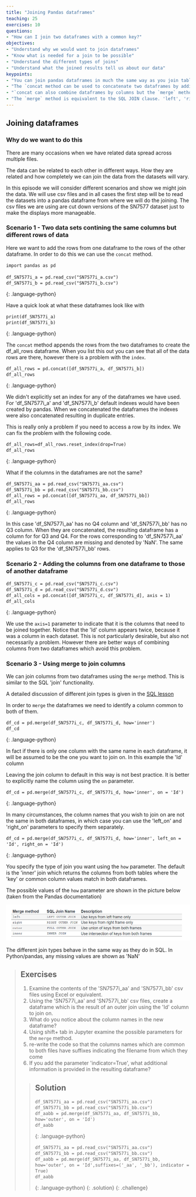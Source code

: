 ```yaml
---
title: "Joining Pandas dataframes"
teaching: 25
exercises: 10
questions:
- "How can I join two dataframes with a common key?"
objectives:
- "Understand why we would want to join dataframes"
- "Know what is needed for a join to be possible"
- "Understand the different types of joins"
- "Understand what the joined results tell us about our data"
keypoints:
- "You can join pandas dataframes in much the same way as you join tables in SQL"
- "The `concat method can be used to concatenate two dataframes by adding the rows of one to the other."
- "`concat can also combine dataframes by columns but the `merge` method is the preferred way"
- "The `merge` method is equivalent to the SQL JOIN clause. 'left', 'right' and 'inner' joins are all possible."
---
```


## Joining dataframes

### Why do we want to do this


There are many occasions when we have related data spread across multiple files.

The data can be related to each other in different ways. How they are related and how completely we can join the data from the datasets will vary. 

In this episode we will consider different scenarios and show we might join the data. We will use csv files and in all cases the first step will be to read the datasets into a pandas dataframe from where we will do the joining. The csv files we are using are cut down versions of the SN7577 dataset just to make the displays more manageable.

### Scenario 1 - Two data sets contining the same columns but different rows of data

Here we want to add the rows from one dataframe to the rows of the other dataframe. In order to do this we can use the `concat` method.

~~~
import pandas as pd

df_SN7577i_a = pd.read_csv("SN7577i_a.csv")
df_SN7577i_b = pd.read_csv("SN7577i_b.csv")
~~~
{: .language-python}

Have a quick look at what these dataframes look like with 

~~~
print(df_SN7577i_a)
print(df_SN7577i_b)
~~~
{: .language-python}

The `concat` method appends the rows from the two dataframes to create the df_all_rows dataframe. When you list this out you can see that all of the data rows are there, however there is a problem with the `index`.

~~~
df_all_rows = pd.concat([df_SN7577i_a, df_SN7577i_b])
df_all_rows
~~~
{: .language-python}

We didn't explicitly set an index for any of the dataframes we have used. For 'df_SN7577i_a' and 'df_SN7577i_b' default indexes would have been created by pandas. When we concatenated the dataframes the indexes were also concatenated resulting in duplicate entries.

This is really only a problem if you need to access a row by its index. We can fix the problem with the following code.

~~~
df_all_rows=df_all_rows.reset_index(drop=True)
df_all_rows
~~~
{: .language-python}

What if the columns in the dataframes are not the same?

~~~
df_SN7577i_aa = pd.read_csv("SN7577i_aa.csv")
df_SN7577i_bb = pd.read_csv("SN7577i_bb.csv")
df_all_rows = pd.concat([df_SN7577i_aa, df_SN7577i_bb])
df_all_rows
~~~
{: .language-python}

In this case 'df_SN7577i_aa' has no Q4 column and 'df_SN7577i_bb' has no Q3 column. When they are concatenated, the resulting dataframe has a column for for Q3 and Q4. For the rows corresponding to 'df_SN7577i_aa' the values in the Q4 column are missing and denoted by 'NaN'. The same applies to Q3 for the 'df_SN7577i_bb' rows. 


### Scenario 2 - Adding the columns from one dataframe to those of another dataframe

~~~
df_SN7577i_c = pd.read_csv("SN7577i_c.csv")
df_SN7577i_d = pd.read_csv("SN7577i_d.csv")
df_all_cols = pd.concat([df_SN7577i_c, df_SN7577i_d], axis = 1)
df_all_cols
~~~
{: .language-python}

We use the `axis=1` parameter to indicate that it is the columns that need to be joined together. Notice that the 'Id' column appears twice, because it was a column in each dataset. This is not particularly desirable, but also not necessarily a problem. However there are better ways of combining columns from two dataframes which avoid this problem.

### Scenario 3 - Using merge to join columns

We can join columns from two dataframes using the `merge` method. This is similar to the SQL 'join' functionality.

A detailed discussion of different join types is given in the [SQL lesson](./episodes/sql...)

In order to `merge` the dataframes we need to identify a column common to both of them.

~~~
df_cd = pd.merge(df_SN7577i_c, df_SN7577i_d, how='inner')
df_cd
~~~
{: .language-python}

In fact if there is only one column with the same name in each dataframe, it will be assumed to be the one you want to join on. In this example the 'Id' column

Leaving the join column to default in this way is not best practice. It is better to explicitly name the column using the `on` parameter.

~~~
df_cd = pd.merge(df_SN7577i_c, df_SN7577i_d, how='inner', on = 'Id')
~~~
{: .language-python}

In many circumstances, the column names that you wish to join on are not the same in both dataframes, in which case you can use the 'left_on' and 'right_on' parameters to specify them separately.

~~~
df_cd = pd.merge(df_SN7577i_c, df_SN7577i_d, how='inner', left_on = 'Id', right_on = 'Id')
~~~
{: .language-python}

You specify the type of join you want using the `how` parameter. The default is the 'inner' join which returns the columns from both tables where the 'key' or common column values match in both dataframes.

The possible values of the `how` parameter are shown in the picture below (taken from the Pandas documentation)

![pandas_join_types](../fig/pandas_join_types.png)

The different join types behave in the same way as they do in SQL. In Python/pandas, any missing values are shown as 'NaN'


> ## Exercises
> 
> 1. Examine the contents of the 'SN7577i_aa' and 'SN7577i_bb' csv files using Excel or equivalent.
> 2. Using the 'SN7577i_aa' and 'SN7577i_bb' csv files, create a dataframe which is the result of an outer join using the 'Id' column to join on.
> 3. What do you notice about the column names in the new dataframe?
> 4. Using shift+ tab in Jupyter examine the possible parameters for the `merge` method.
> 5. re-write the code so that the columns names which are common to both files have suffixes indicating the filename from which they come
> 6. If you add the parameter 'indicator=True', what additional information is provided in the resulting dataframe?
> 
> > ## Solution
> > 
> > ~~~
> > df_SN7577i_aa = pd.read_csv("SN7577i_aa.csv")
> > df_SN7577i_bb = pd.read_csv("SN7577i_bb.csv")
> > df_aabb = pd.merge(df_SN7577i_aa, df_SN7577i_bb, how='outer', on = 'Id')
> > df_aabb
> > ~~~
> > {: .language-python}
> > 
> > ~~~
> > df_SN7577i_aa = pd.read_csv("SN7577i_aa.csv")
> > df_SN7577i_bb = pd.read_csv("SN7577i_bb.csv")
> > df_aabb = pd.merge(df_SN7577i_aa, df_SN7577i_bb, how='outer', on = 'Id',suffixes=('_aa', '_bb'), indicator = True)
> > df_aabb
> > ~~~
> > {: .language-python}
> {: .solution}
{: .challenge}

